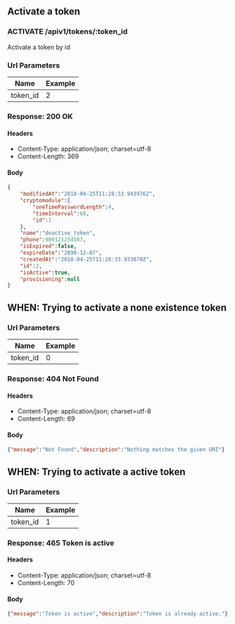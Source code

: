 ## Activate a token

### ACTIVATE /apiv1/tokens/:token_id

Activate a token by id

### Url Parameters

Name | Example
--- | ---
token_id | 2

### Response: 200 OK

#### Headers

* Content-Type: application/json; charset=utf-8
* Content-Length: 369

#### Body

```json
{
    "modifiedAt":"2018-04-25T11:28:33.943976Z",
    "cryptomodule":{
        "oneTimePasswordLength":4,
        "timeInterval":60,
        "id":1
    },
    "name":"deactive_token",
    "phone":989121234567,
    "isExpired":false,
    "expireDate":"2099-12-07",
    "createdAt":"2018-04-25T11:28:33.933070Z",
    "id":2,
    "isActive":true,
    "provisioning":null
}
```

## WHEN: Trying to activate a none existence token

### Url Parameters

Name | Example
--- | ---
token_id | 0

### Response: 404 Not Found

#### Headers

* Content-Type: application/json; charset=utf-8
* Content-Length: 69

#### Body

```json
{"message":"Not Found","description":"Nothing matches the given URI"}
```

## WHEN: Trying to activate a active token

### Url Parameters

Name | Example
--- | ---
token_id | 1

### Response: 465 Token is active

#### Headers

* Content-Type: application/json; charset=utf-8
* Content-Length: 70

#### Body

```json
{"message":"Token is active","description":"Token is already active."}
```

